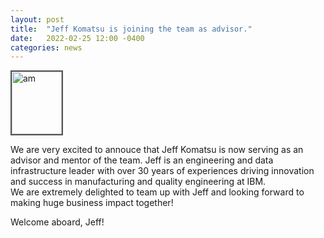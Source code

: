 ```yaml
---
layout: post
title:  "Jeff Komatsu is joining the team as advisor."
date:   2022-02-25 12:00 -0400
categories: news
---
```

<style>
.center {
  display: block;
  margin-left: auto;
  margin-right: auto;
  width: 50%;
}
img {
  border: 2px solid #555;
}
</style>
<script src="https://kit.fontawesome.com/7812f4f196.js" crossorigin="anonymous"></script>

<img src="/teampics/jeff.jpg" class="rounded-corners" alt="am" width=80 height=100>

We are very excited to annouce that Jeff Komatsu <a href="https://www.linkedin.com/in/jeff-komatsu-215541b2/"><i class="fab fa-linkedin"></i></a> is now serving as an advisor and mentor of the team. Jeff is an engineering and data infrastructure leader with over 30 years of experiences driving innovation and success in manufacturing and quality engineering at IBM.<br/>
We are extremely delighted to team up with Jeff and looking forward to making huge business impact together!

Welcome aboard, Jeff!